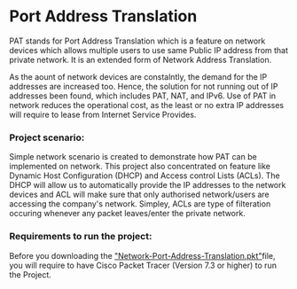 # Port Address Translation
PAT stands for Port Address Translation which is a feature on network devices which allows multiple users to use same Public IP address from that private network. It is an extended form of Network Address Translation.

As the aount of network devices are constalntly, the demand for the IP addresses are increased too. Hence, the solution for not running out of IP addresses been found, which includes PAT, NAT, and IPv6. Use of PAT in network reduces the operational cost, as the least or no extra IP addresses will require to lease from Internet Service Provides.

<h3>Project scenario:</h3>
Simple network scenario is created to demonstrate how PAT can be implemented on network. This project also concentrated on feature like Dynamic Host Configuration (DHCP) and Access control Lists (ACLs). The DHCP will allow us to automatically provide the IP addresses to the network devices and ACL will make sure that only authorised network/users are accessing the company's network. Simpley, ACLs are type of filteration occuring whenever any packet leaves/enter the private network. 

<h3>Requirements to run the project:</h3>
Before you downloading the <a href="https://github.com/Nirali4/Networking_Projects/blob/master/Network-Port-Address-Translation/Network-Port-Address-Translation.pkt">"Network-Port-Address-Translation.pkt"</a>file, you will require to have Cisco Packet Tracer (Version 7.3 or higher) to run the Project.
